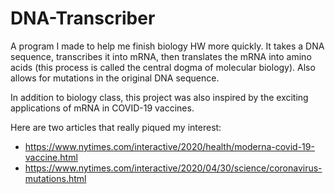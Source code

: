 # DNA-Transcriber
A program I made to help me finish biology HW more quickly. It takes a DNA sequence, transcribes it into mRNA, then translates the mRNA into amino acids (this process is called the central dogma of molecular biology). Also allows for mutations in the original DNA sequence.

In addition to biology class, this project was also inspired by the exciting applications of mRNA in COVID-19 vaccines. 

Here are two articles that really piqued my interest: 
- https://www.nytimes.com/interactive/2020/health/moderna-covid-19-vaccine.html
- https://www.nytimes.com/interactive/2020/04/30/science/coronavirus-mutations.html 
